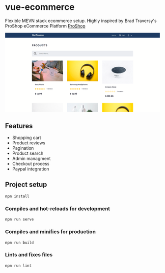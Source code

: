 # vue-ecommerce

Flexible MEVN stack ecommerce setup.
Highly inspired by Brad Traversy's ProShop eCommerce Platform [ProShop](https://github.com/bradtraversy/proshop_mern)

![Image of App](src/assets/images/vue-ecommerce.png)

## Features

-   Shopping cart
-   Product reviews
-   Pagination
-   Product search
-   Admin managment
-   Checkout process
-   Paypal integration

## Project setup

```
npm install
```

### Compiles and hot-reloads for development

```
npm run serve
```

### Compiles and minifies for production

```
npm run build
```

### Lints and fixes files

```
npm run lint
```
